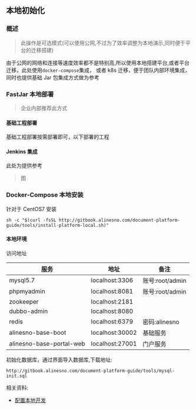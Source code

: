 ## 本地初始化

<!-- <p class="show-images"><img src="/images/undraw_online_friends_x73e.svg" width="40%" /></p> -->

### 概述

> 此操作是可选模式(可以使用公网,不过为了效率调整为本地演示,同时便于平台的迁移搭建)

由于公网的网络和连接等速度效率都不是特别高,所以使用本地搭建平台,或者平台迁移，此处使用`docker-compose`集成，
或者 k8s 迁移，便于团队内部环境集成，同时也提供基础 Jar 包集成方式做为参考

### FastJar 本地部署

> 企业内部推荐此方式

#### 基础工程部署

基础工程部署按需部署即可，以下部署的工程

#### Jenkins 集成

此处为提供参考

> 图

### Docker-Compose 本地安装

针对于 CentOS7 安装

```shell
sh -c "$(curl -fsSL http://gitbook.alinesno.com/document-platform-guide/tools/install-platform-local.sh)"
```

#### 本地环境

访问地址

| 服务                     | 地址            | 备注            |
| ------------------------ | --------------- | --------------- |
| mysql5.7                 | localhost:3306  | 账号:root/admin |
| phpmyadmin               | localhost:8081  | 账号:root/admin |
| zookeeper                | localhost:2181  |                 |
| dubbo-admin              | localhost:8080  |                 |
| redis                    | localhost:6379  | 密码:alinesno   |
| alinesno-base-boot       | localhost:30002 | 基础服务        |
| alinesno-base-portal-web | localhost:27001 | 门户服务        |

初始化数据库，通过界面导入数据库,下载地址:

```
http://gitbook.alinesno.com/document-platform-guide/tools/mysql-init.sql
```

相关资料:

- [配置本地开发](http://gitbook.lbxinhu.com/document-platform-service-technique/06_%E5%BC%80%E5%8F%91%E6%95%99%E7%A8%8B/01_%E6%9C%AC%E5%9C%B0%E8%B0%83%E8%AF%95.html)
